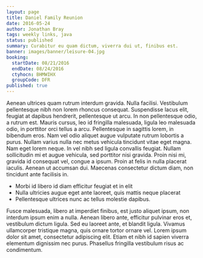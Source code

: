 ```yaml
---
layout: page
title: Daniel Family Reunion
date: 2016-05-24
author: Jonathan Bray
tags: weekly links, java
status: published
summary: Curabitur eu quam dictum, viverra dui ut, finibus est.
banner: images/banner/leisure-04.jpg
booking:
  startDate: 08/21/2016
  endDate: 08/24/2016
  ctyhocn: BHMWIHX
  groupCode: DFR
published: true
---
```

Aenean ultrices quam rutrum interdum gravida. Nulla facilisi. Vestibulum pellentesque nibh non lorem rhoncus consequat. Suspendisse lacus elit, feugiat at dapibus hendrerit, pellentesque ut arcu. In non pellentesque odio, a rutrum est. Mauris cursus, leo id fringilla malesuada, ligula leo malesuada odio, in porttitor orci tellus a arcu. Pellentesque in sagittis lorem, in bibendum eros. Nam vel odio aliquet augue vulputate rutrum lobortis a purus. Nullam varius nulla nec metus vehicula tincidunt vitae eget magna. Nam eget lorem neque. In vel nibh sed ligula convallis feugiat. Nullam sollicitudin mi et augue vehicula, sed porttitor nisi gravida. Proin nisi mi, gravida id consequat vel, congue a ipsum. Proin at felis in nulla placerat iaculis. Aenean ut accumsan dui. Maecenas consectetur dictum diam, non tincidunt ante facilisis in.

* Morbi id libero id diam efficitur feugiat et in elit
* Nulla ultricies augue eget ante laoreet, quis mattis neque placerat
* Pellentesque ultrices nunc ac tellus molestie dapibus.

Fusce malesuada, libero at imperdiet finibus, est justo aliquet ipsum, non interdum ipsum enim a nulla. Aenean libero ante, efficitur pulvinar eros et, vestibulum dictum ligula. Sed eu laoreet ante, et blandit ligula. Vivamus ullamcorper tristique magna, quis ornare tortor ornare vel. Lorem ipsum dolor sit amet, consectetur adipiscing elit. Etiam et nibh id sapien viverra elementum dignissim nec purus. Phasellus fringilla vestibulum risus ac condimentum.
